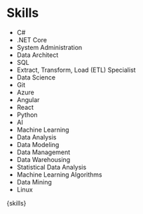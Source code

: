 # Skills

- C#
- .NET Core
- System Administration
- Data Architect
- SQL
- Extract, Transform, Load (ETL) Specialist
- Data Science
- Git
- Azure
- Angular
- React
- Python
- AI
- Machine Learning
- Data Analysis
- Data Modeling
- Data Management
- Data Warehousing
- Statistical Data Analysis
- Machine Learning Algorithms
- Data Mining
- Linux

{skills}